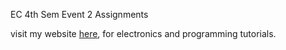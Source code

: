 EC 4th Sem Event 2 Assignments

visit my website <a href="https://fazals.ddns.net" target="_blank">here</a>, for electronics and programming tutorials.
